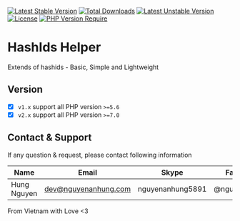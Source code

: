 [![Latest Stable Version](http://poser.pugx.org/nguyenanhung/hashids-helper/v)](https://packagist.org/packages/nguyenanhung/hashids-helper) [![Total Downloads](http://poser.pugx.org/nguyenanhung/hashids-helper/downloads)](https://packagist.org/packages/nguyenanhung/hashids-helper) [![Latest Unstable Version](http://poser.pugx.org/nguyenanhung/hashids-helper/v/unstable)](https://packagist.org/packages/nguyenanhung/hashids-helper) [![License](http://poser.pugx.org/nguyenanhung/hashids-helper/license)](https://packagist.org/packages/nguyenanhung/hashids-helper) [![PHP Version Require](http://poser.pugx.org/nguyenanhung/hashids-helper/require/php)](https://packagist.org/packages/nguyenanhung/hashids-helper)

# HashIds Helper

Extends of hashids - Basic, Simple and Lightweight

## Version

- [x] `v1.x` support all PHP version `>=5.6`
- [x] `v2.x` support all PHP version `>=7.0`

## Contact & Support

If any question & request, please contact following information

| Name        | Email                | Skype            | Facebook      |
| ----------- | -------------------- | ---------------- | ------------- |
| Hung Nguyen | dev@nguyenanhung.com | nguyenanhung5891 | @nguyenanhung |

From Vietnam with Love <3
